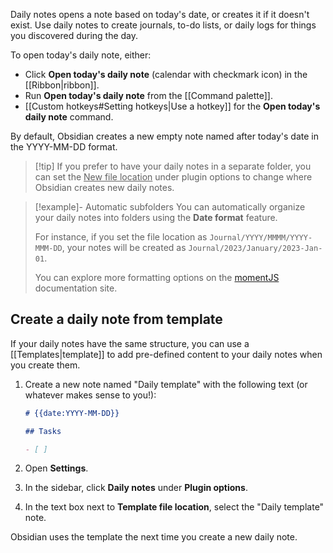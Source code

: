 Daily notes opens a note based on today's date, or creates it if it doesn't exist. Use daily notes to create journals, to-do lists, or daily logs for things you discovered during the day.

To open today's daily note, either:

- Click **Open today's daily note** (calendar with checkmark icon) in the [[Ribbon|ribbon]].
- Run **Open today's daily note** from the [[Command palette]].
- [[Custom hotkeys#Setting hotkeys|Use a hotkey]] for the **Open today's daily note** command.

By default, Obsidian creates a new empty note named after today's date in the YYYY-MM-DD format.

> [!tip] If you prefer to have your daily notes in a separate folder, you can set the <u>New file location</u> under plugin options to change where Obsidian creates new daily notes.

> [!example]- Automatic subfolders
> You can automatically organize your daily notes into folders using the **Date format** feature.
> 
> For instance, if you set the file location as `Journal/YYYY/MMMM/YYYY-MMM-DD`, your notes will be created as `Journal/2023/January/2023-Jan-01`. 
> 
> You can explore more formatting options on the [momentJS](https://momentjs.com/docs/#/displaying/format/) documentation site.

## Create a daily note from template

If your daily notes have the same structure, you can use a [[Templates|template]] to add pre-defined content to your daily notes when you create them.

1. Create a new note named "Daily template" with the following text (or whatever makes sense to you!):

   ```md
   # {{date:YYYY-MM-DD}}

   ## Tasks

   - [ ]
   ```

2. Open **Settings**.
3. In the sidebar, click **Daily notes** under **Plugin options**.
4. In the text box next to **Template file location**, select the "Daily template" note.

Obsidian uses the template the next time you create a new daily note.
